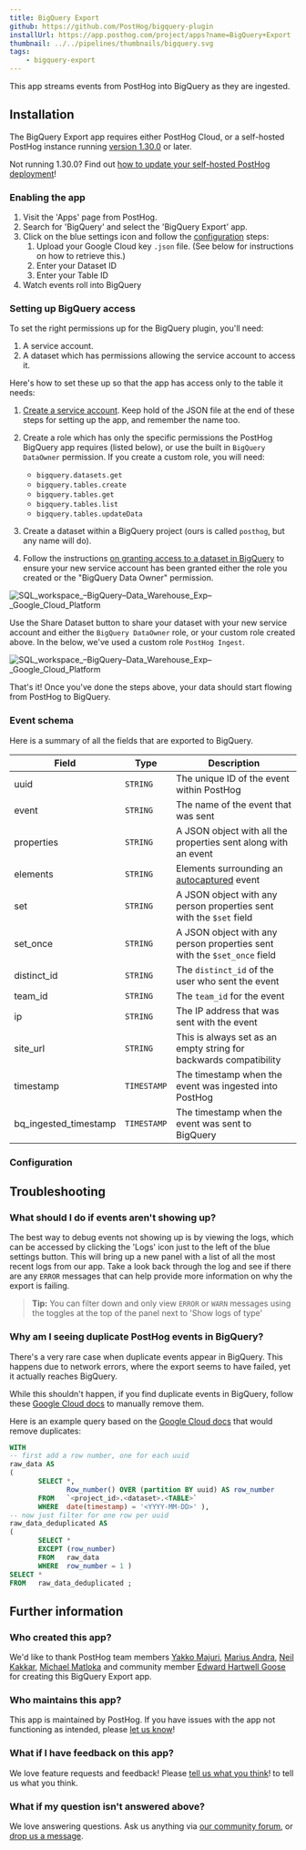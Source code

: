 ```yaml
---
title: BigQuery Export
github: https://github.com/PostHog/bigquery-plugin
installUrl: https://app.posthog.com/project/apps?name=BigQuery+Export
thumbnail: ../../pipelines/thumbnails/bigquery.svg
tags:
    - bigquery-export
---
```


This app streams events from PostHog into BigQuery as they are ingested.

## Installation

The BigQuery Export app requires either PostHog Cloud, or a self-hosted PostHog instance running [version 1.30.0](https://posthog.com/blog/the-posthog-array-1-30-0) or later.

Not running 1.30.0? Find out [how to update your self-hosted PostHog deployment](https://posthog.com/docs/runbook/upgrading-posthog)!

### Enabling the app

1. Visit the 'Apps' page from PostHog.
2. Search for 'BigQuery' and select the 'BigQuery Export' app.
3. Click on the blue settings icon and follow the [configuration](#setting-up-bigquery-access) steps:
    1. Upload your Google Cloud key `.json` file. (See below for instructions on how to retrieve this.)
    2. Enter your Dataset ID
    3. Enter your Table ID
4. Watch events roll into BigQuery

### Setting up BigQuery access

To set the right permissions up for the BigQuery plugin, you'll need:

1. A service account.
2. A dataset which has permissions allowing the service account to access it.

Here's how to set these up so that the app has access only to the table it needs:

1. [Create a service account](https://cloud.google.com/bigquery/docs/reference/libraries#setting_up_authentication). Keep hold of the JSON file at the end of these steps for setting up the app, and remember the name too.

2. Create a role which has only the specific permissions the PostHog BigQuery app requires (listed below), or use the built in `BigQuery DataOwner` permission. If you create a custom role, you will need:

    - `bigquery.datasets.get`
    - `bigquery.tables.create`
    - `bigquery.tables.get`
    - `bigquery.tables.list`
    - `bigquery.tables.updateData`

3. Create a dataset within a BigQuery project (ours is called `posthog`, but any name will do).

4. Follow the instructions [on granting access to a dataset in BigQuery](https://cloud.google.com/bigquery/docs/dataset-access-controls#granting_access_to_a_dataset) to ensure your new service account has been granted either the role you created or the "BigQuery Data Owner" permission.

![SQL_workspace_–_BigQuery_–_Data_Warehouse_Exp_–_Google_Cloud_Platform](https://user-images.githubusercontent.com/1108173/130323561-444cbbf6-a994-455e-97b6-8db6df69e274.png)

Use the Share Dataset button to share your dataset with your new service account and either the `BigQuery DataOwner` role, or your custom role created above. In the below, we've used a custom role `PostHog Ingest`.

![SQL_workspace_–_BigQuery_–_Data_Warehouse_Exp_–_Google_Cloud_Platform](https://user-images.githubusercontent.com/1108173/130323602-50f13200-6fde-4ee9-b507-1bce75fc75b2.png)

That's it! Once you've done the steps above, your data should start flowing from PostHog to BigQuery.

### Event schema

Here is a summary of all the fields that are exported to BigQuery.

| Field                 | Type        | Description                                                                             |
| --------------------- | ----------- | --------------------------------------------------------------------------------------- |
| uuid                  | `STRING`    | The unique ID of the event within PostHog                                               |
| event                 | `STRING`    | The name of the event that was sent                                                     |
| properties            | `STRING`    | A JSON object with all the properties sent along with an event                          |
| elements              | `STRING`    | Elements surrounding an [autocaptured](/docs/data/autocapture) event |
| set                   | `STRING`    | A JSON object with any person properties sent with the `$set` field                     |
| set_once              | `STRING`    | A JSON object with any person properties sent with the `$set_once` field                |
| distinct_id           | `STRING`    | The `distinct_id` of the user who sent the event                                        |
| team_id               | `STRING`    | The `team_id` for the event                                                             |
| ip                    | `STRING`    | The IP address that was sent with the event                                             |
| site_url              | `STRING`    | This is always set as an empty string for backwards compatibility                       |
| timestamp             | `TIMESTAMP` | The timestamp when the event was ingested into PostHog                                  |
| bq_ingested_timestamp | `TIMESTAMP` | The timestamp when the event was sent to BigQuery                                       |

### Configuration

<AppParameters />

## Troubleshooting

### What should I do if events aren't showing up?

The best way to debug events not showing up is by viewing the logs, which can be accessed by clicking the 'Logs' icon just to the left of the blue settings button.
This will bring up a new panel with a list of all the most recent logs from our app.
Take a look back through the log and see if there are any `ERROR` messages that can help provide more information on why the export is failing.

> **Tip:** You can filter down and only view `ERROR` or `WARN` messages using the toggles at the top of the panel next to 'Show logs of type'

### Why am I seeing duplicate PostHog events in BigQuery?

There's a very rare case when duplicate events appear in BigQuery. This happens due to network errors, where the export seems to have failed, yet it actually reaches BigQuery.

While this shouldn't happen, if you find duplicate events in BigQuery, follow these [Google Cloud docs](https://cloud.google.com/bigquery/streaming-data-into-bigquery#manually_removing_duplicates) to manually remove them.

Here is an example query based on the [Google Cloud docs](https://cloud.google.com/bigquery/streaming-data-into-bigquery#manually_removing_duplicates) that would remove duplicates:

```sql
WITH
-- first add a row number, one for each uuid
raw_data AS
(
       SELECT *,
              Row_number() OVER (partition BY uuid) AS row_number
       FROM   `<project_id>.<dataset>.<TABLE>`
       WHERE  date(timestamp) = '<YYYY-MM-DD>' ),
-- now just filter for one row per uuid
raw_data_deduplicated AS
(
       SELECT *
       EXCEPT (row_number)
       FROM   raw_data
       WHERE  row_number = 1 )
SELECT *
FROM   raw_data_deduplicated ;
```

## Further information

### Who created this app?

We'd like to thank PostHog team members [Yakko Majuri](https://github.com/yakkomajuri), [Marius Andra](https://github.com/mariusandra), [Neil Kakkar](https://github.com/neilkakkar), [Michael Matloka](https://github.com/Twixes) and community member [Edward Hartwell Goose](https://github.com/edhgoose) for creating this BigQuery Export app.

### Who maintains this app?

This app is maintained by PostHog. If you have issues with the app not functioning as intended, please [let us know](http://app.posthog.com/home#supportModal)!

### What if I have feedback on this app?

We love feature requests and feedback! Please [tell us what you think](http://app.posthog.com/home#supportModal)! to tell us what you think.

### What if my question isn't answered above?

We love answering questions. Ask us anything via [our community forum](/questions), or [drop us a message](http://app.posthog.com/home#supportModal). 
